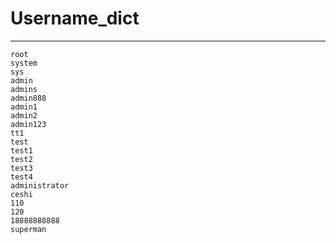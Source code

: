 # Username_dict

---

```
root
system
sys
admin
admins
admin888
admin1
admin2
admin123
tt1
test
test1
test2
test3
test4
administrator
ceshi
110
120
18888888888
superman


```

